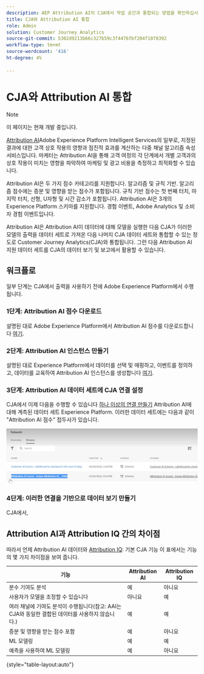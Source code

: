 ```yaml
---
description: AEP Attribution AI이 CJA에서 작업 공간과 통합되는 방법을 확인하십시오.
title: CJA와 Attribution AI 통합
role: Admin
solution: Customer Journey Analytics
source-git-commit: 5302d9213b66c327b59c3f4476fbf204f1078392
workflow-type: tm+mt
source-wordcount: '416'
ht-degree: 4%

---
```


# CJA와 Attribution AI 통합

>[!NOTE]
>
>이 페이지는 현재 개발 중입니다.

[Attribution AI](https://experienceleague.adobe.com/docs/experience-platform/intelligent-services/attribution-ai/overview.html?lang=en)Adobe Experience Platform Intelligent Services의 일부로, 지정된 결과에 대한 고객 상호 작용의 영향과 점진적 효과를 계산하는 다중 채널 알고리즘 속성 서비스입니다. 마케터는 Attribution AI을 통해 고객 여정의 각 단계에서 개별 고객과의 상호 작용이 미치는 영향을 파악하여 마케팅 및 광고 비용을 측정하고 최적화할 수 있습니다.

Attribution AI은 두 가지 점수 카테고리를 지원합니다. 알고리즘 및 규칙 기반. 알고리즘 점수에는 증분 및 영향을 받는 점수가 포함됩니다. 규칙 기반 점수는 첫 번째 터치, 마지막 터치, 선형, U자형 및 시간 감소가 포함됩니다. Attribution AI은 3개의 Experience Platform 스키마를 지원합니다. 경험 이벤트, Adobe Analytics 및 소비자 경험 이벤트입니다.

Attribution AI은 Attribution AI이 데이터에 대해 모델을 실행한 다음 CJA가 이러한 모델의 출력을 데이터 세트로 가져온 다음 나머지 CJA 데이터 세트와 통합할 수 있는 정도로 Customer Journey Analytics(CJA)와 통합됩니다. 그런 다음 Attribution AI 지원 데이터 세트를 CJA의 데이터 보기 및 보고에서 활용할 수 있습니다.

## 워크플로

일부 단계는 CJA에서 출력을 사용하기 전에 Adobe Experience Platform에서 수행됩니다.

### 1단계: Attribution AI 점수 다운로드

설명된 대로 Adobe Experience Platform에서 Attribution AI 점수를 다운로드합니다 [여기](https://experienceleague.adobe.com/docs/experience-platform/intelligent-services/attribution-ai/getting-started.html?lang=en#downloading-attribution-ai-scores).

### 2단계: Attribution AI 인스턴스 만들기

설명된 대로 Experience Platform에서 데이터를 선택 및 매핑하고, 이벤트를 정의하고, 데이터를 교육하여 Attribution AI 인스턴스를 생성합니다 [여기](https://experienceleague.adobe.com/docs/experience-platform/intelligent-services/attribution-ai/user-guide.html).

### 3단계: Attribution AI 데이터 세트에 CJA 연결 설정

CJA에서 이제 다음을 수행할 수 있습니다 [하나 이상의 연결 만들기](/help/connections/create-connection.md) Attribution AI에 대해 계측된 데이터 세트 Experience Platform. 이러한 데이터 세트에는 다음과 같이 &quot;Attribution AI 점수&quot; 접두사가 있습니다.

![AAI 점수](assets/aai-scores.png)

### 4단계: 이러한 연결을 기반으로 데이터 보기 만들기

CJA에서,

## Attribution AI과 Attribution IQ 간의 차이점

따라서 언제 Attribution AI 데이터와 [Attribution IQ](/help/analysis-workspace/attribution/overview.md): 기본 CJA 기능 이 표에서는 기능의 몇 가지 차이점을 보여 줍니다.

| 기능 | Attribution AI | Attribution IQ |
| --- | --- | --- |
| 분수 기여도 분석 | 예 | 아니요 |
| 사용자가 모델을 조정할 수 있습니다 | 아니요 | 예 |
| 여러 채널에 기여도 분석이 수행됩니다(참고: AAI는 CJA와 동일한 결합된 데이터를 사용하지 않습니다.) | 예 | 예 |
| 증분 및 영향을 받는 점수 포함 | 예 | 아니요 |
| ML 모델링 | 예 | 예 |
| 예측을 사용하여 ML 모델링 | 예 | 아니요 |

{style=&quot;table-layout:auto&quot;}

